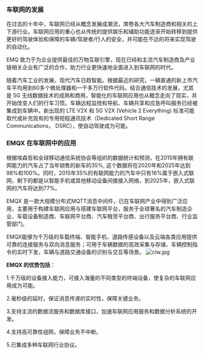 ### 车联网的发展

在过去的十年中，车联网已经从概念发展成潮流，席卷各大汽车制造商和相关的上下游行业。车联网应用的重心也从传统的提供娱乐和辅助功能逐渐开始转移到提供更好的驾驶体验和保障的车辆/驾驶者/行人的安全，并可能在不远的将来实现驾驶的自动化。

EMQ 致力于为企业提供最佳的万物互联引擎，现在已经和主流汽车制造商及产业链相关企业有广泛的合作，助力行业更快速地全面进入到车联网的时代。

随着汽车工业的发展，现代汽车日趋智能。根据最近的研究，一辆普通的新上市汽车平均用到60多个微处理器和一千多万行软件代码。结合通信技术的发展，尤其是 5G 无线数据技术的成熟和商用，智能化的车联网应用也从概念走向了现实，并开始改变人们的行车习惯。车辆远程监控和导航、车辆共享和应急呼叫服务已经被集成到车辆中。新出现的  LTE V2X 和 5G V2X (Vehicle 2 Everything) 标准可能取代或补充现有的专用短程通讯技术（Dedicated Short Range Communications， DSRC），使自动驾驶成为可能。 

### EMQX 在车联网中的应用

根据埃森哲和全球移动通信系统协会等组织的数据统计和预测，在2015年拥有联网能力的汽车占了当年销售的新车的35%, 这个数据将在2020年和2025年达到98%和100%。同时，2015年35%的有联网能力的汽车中只有16%属于嵌入式联网，剩下的都是以智能手机或其他移动设备间接接入网络，到2025年，嵌入式联网的汽车将达到77%。

EMQX 是一款大规模分布式MQTT消息中间件，已在车联网产业中得到广泛应用，主要用于构建车联网应用与搭建车联网平台，服务于全球著名的汽车制造企业、车载设备制造商、车联网平台商、汽车租赁平台商、出行服务平台商、行业监管部门。

EMQX能够为千万级的车载终端、智能手机、道路传感设备以及云端各类应用提供可靠的连接服务与双向消息服务；可用于车辆数据的高效采集与存储、车辆控制指令的实时下发，车辆与道路交通设备的识别与交互等场景。
![clw.jpg](https://static.emqx.net/images/c7e8a7993a95d4e326b7f48629a9f618.jpg)

**EMQX 的优势包括**：

1.千万级的设备接入能力，可接入海量的不同类型的终端设备，使复杂的车联网应用成为可能。

2.毫秒级的延时，保证消息传递的实时性，保障关键业务。

3.支持主流的数据流服务和数据库接口，加速车联网应用服务和数据分析系统的开发。

4.支持高可靠性组网，保障业务不中断。

5.已集成多种车联网行业协议。
